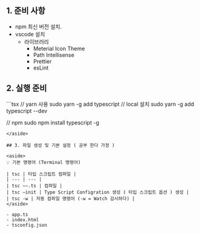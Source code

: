 ## 1. 준비 사항

- npm 최신 버전 설치.
- vscode 설치
    - 라이브러리
        - Meterial Icon Theme
        - Path Intellisense
        - Prettier
        - esLint

## 2. 실행 준비

<aside>
```tsx
// yarn 사용
sudo yarn -g add typescript
// local 설치
sudo yarn -g  add typescript --dev
    
// npm
sudo npm install typescript -g
```
</aside>

## 3. 파일 생성 및 기본 설정 ( 공부 한다 가정 )

<aside>
💡 기본 명령어 (Terminal 명령어)

| tsc | 타입 스크립트 컴파일 |
| --- | --- |
| tsc ——.ts | 컴파일 |
| tsc —init | Type Script Configration 생성 ( 타입 스크립트 옵션 ) 생성 |
| tsc -w | 자동 컴파일 명령어 (-w = Watch 감시하다) |
</aside>

- app.ts
- index.html
- tsconfig.json
